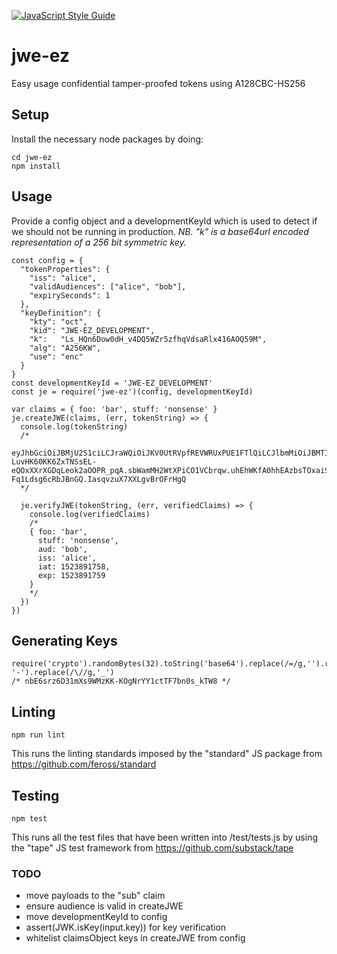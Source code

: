 [![JavaScript Style Guide](https://cdn.rawgit.com/feross/standard/master/badge.svg)](https://github.com/feross/standard)

# jwe-ez

Easy usage confidential tamper-proofed tokens using A128CBC-HS256


## Setup

Install the necessary node packages by doing:

```
cd jwe-ez
npm install
```

## Usage

Provide a config object and a developmentKeyId which is used to detect if we should not be running in production.
_NB. "k" is a base64url encoded representation of a 256 bit symmetric key._

```
const config = {
  "tokenProperties": {
    "iss": "alice",
    "validAudiences": ["alice", "bob"],
    "expirySeconds": 1
  },
  "keyDefinition": {
    "kty": "oct",
    "kid": "JWE-EZ_DEVELOPMENT",
    "k":   "Ls_HQn6Dow0dH_v4DQ5WZr5zfhqVdsaRlx416AOQ59M",
    "alg": "A256KW",
    "use": "enc"
  }
}
const developmentKeyId = 'JWE-EZ_DEVELOPMENT'
const je = require('jwe-ez')(config, developmentKeyId)

var claims = { foo: 'bar', stuff: 'nonsense' }
je.createJWE(claims, (err, tokenString) => {
  console.log(tokenString)
  /*
  eyJhbGciOiJBMjU2S1ciLCJraWQiOiJKV0UtRVpfREVWRUxPUE1FTlQiLCJlbmMiOiJBMTI4Q0JDLUhTMjU2In0.ox5JW3b5F-LuvHK60KK6ZxTNSsEL-eQOxXXrXGDqLeok2aOOPR_pqA.sbWamMH2WtXPiCO1VCbrqw.uhEhWKfA0hhEAzbsTOxaiSf9d45RHmxesDqs2fJYRzs6C0NWsL8SF6PdBzaOPqAUwgnR9-Fq1Ldsg6cRbJBnGQ.IasqvzuX7XXLgvBrOFrHgQ
  */

  je.verifyJWE(tokenString, (err, verifiedClaims) => {
    console.log(verifiedClaims)
    /*
    { foo: 'bar',
      stuff: 'nonsense',
      aud: 'bob',
      iss: 'alice',
      iat: 1523891758,
      exp: 1523891759
    }
    */
  })
})

```

## Generating Keys
```
require('crypto').randomBytes(32).toString('base64').replace(/=/g,'').replace(/\+/g, '-').replace(/\//g,'_')
/* nbE6srz6D31mXs9WMzKK-KOgNrYY1ctTF7bn0s_kTW8 */

```

## Linting

```npm run lint```

This runs the linting standards imposed by the "standard" JS package from https://github.com/feross/standard

## Testing

```npm test```

This runs all the test files that have been written into /test/tests.js by using the "tape" JS test framework from https://github.com/substack/tape

### TODO

- move payloads to the "sub" claim
- ensure audience is valid in createJWE
- move developmentKeyId to config
- assert(JWK.isKey(input.key)) for key verification
- whitelist claimsObject keys in createJWE from config
